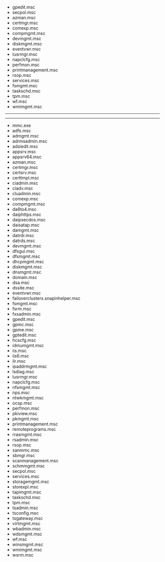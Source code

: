 - gpedit.msc
- secpol.msc
- azman.msc
- certmgr.msc
- comexp.msc
- compmgmt.msc
- devmgmt.msc
- diskmgmt.msc
- eventvwr.msc
- lusrmgr.msc
- napclcfg.msc
- perfmon.msc
- printmanagement.msc
- rsop.msc
- services.msc
- fsmgmt.msc
- taskschd.msc
- tpm.msc
- wf.msc
- wmimgmt.msc

------------
------------

- mmc.exe
- adfs.msc
- admgmt.msc
- adrmsadmin.msc
- adsiedit.msc
- appsrv.msc
- appsrv64.msc
- azman.msc
- certmgr.msc
- certsrv.msc
- certtmpl.msc
- ciadmin.msc
- ciadv.msc
- cluadmin.msc
- comexp.msc
- compmgmt.msc
- da6to4.msc
- daiphttps.msc
- daipsecdos.msc
- daisatap.msc
- damgmt.msc
- datrdr.msc
- datrds.msc
- devmgmt.msc
- dfsgui.msc
- dfsmgmt.msc
- dhcpmgmt.msc
- diskmgmt.msc
- dnsmgmt.msc
- domain.msc
- dsa.msc
- dssite.msc
- eventvwr.msc
- failoverclusters.snapinhelper.msc
- fsmgmt.msc
- fsrm.msc
- fxsadmin.msc
- gpedit.msc
- gpmc.msc
- gpme.msc
- gptedit.msc
- hcscfg.msc
- idmumgmt.msc
- iis.msc
- iis6.msc
- ilr.msc
- ipaddrmgmt.msc
- lsdiag.msc
- lusrmgr.msc
- napclcfg.msc
- nfsmgmt.msc
- nps.msc
- ntwkmgmt.msc
- ocsp.msc
- perfmon.msc
- pkiview.msc
- pkmgmt.msc
- printmanagement.msc
- remoteprograms.msc
- rrasmgmt.msc
- rsadmin.msc
- rsop.msc
- sanmmc.msc
- sbmgr.msc
- scanmanagement.msc
- schmmgmt.msc
- secpol.msc
- services.msc
- storagemgmt.msc
- storexpl.msc
- tapimgmt.msc
- taskschd.msc
- tpm.msc
- tsadmin.msc
- tsconfig.msc
- tsgateway.msc
- virtmgmt.msc
- wbadmin.msc
- wdsmgmt.msc
- wf.msc
- winsmgmt.msc
- wmimgmt.msc
- wsrm.msc

